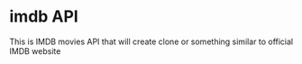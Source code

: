 # imdb API
This is IMDB movies API that will create clone or something similar to official IMDB website
